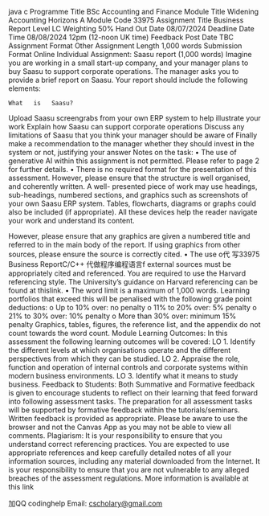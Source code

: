 java c Programme Title BSc Accounting and Finance Module Title Widening Accounting Horizons A Module Code 33975 Assignment Title Business Report Level LC Weighting 50% Hand Out Date 08/07/2024 Deadline Date Time 08/08/2024 12pm (12-noon UK time) Feedback Post Date TBC Assignment Format Other Assignment Length 1,000 words Submission Format Online Individual Assignment: Saasu report (1,000 words) Imagine you are working in a small start-up company, and your manager plans to buy Saasu to support corporate operations. The manager asks you to provide a brief report on Saasu. Your report should include the following elements:

    What   is   Saasu?
  Upload Saasu screengrabs from your   own   ERP   system   to   help   illustrate   your work
  Explain   how Saasu can   support   corporate   operations
  Discuss any   limitations   of Saasu   that   you   think   your   manager   should   be   aware   of
  Finally   make a   recommendation to the   manager whether   they   should   invest   in the system   or   not, justifying your answer
Notes on the task: • The use of generative AI within this assignment is not permitted. Please refer to page 2 for further details. • There is no required format for the presentation of this assessment. However, please ensure that the structure is well organised, and coherently written. A well- presented piece of work may use headings, sub-headings, numbered sections, and graphics such as screenshots of your own Saasu ERP system. Tables, flowcharts, diagrams or graphs could also be included (if appropriate). All these devices help the reader navigate your work and understand its content.

However, please ensure that any graphics are given a numbered title and referred to in the main body of the report. If using graphics from other sources, please ensure the source is correctly cited. • The use o代 写33975 Business ReportC/C++ 代做程序编程语言f external sources must be appropriately cited and referenced. You are required to use the Harvard referencing style. The University’s guidance on Harvard referencing can be found at thislink. • The word limit is a maximum of 1,000 words. Learning portfolios that exceed this will be penalised with the following grade point deductions: o Up to 10% over: no penalty o 11% to 20% over: 5% penalty o 21% to 30% over: 10% penalty o More than 30% over: minimum 15% penalty Graphics, tables, figures, the reference list, and the appendix do not count towards the word count. Module Learning Outcomes: In this assessment the following learning outcomes will be covered: LO 1. Identify the different levels at which organisations operate and the different perspectives from which they can be studied. LO 2. Appraise the role, function and operation of internal controls and corporate systems within modern business environments.
LO 3. Identify what it means to study business. Feedback to Students: Both Summative and Formative feedback is given to encourage students to reflect on their learning that feed forward into following assessment tasks. The preparation for all assessment tasks will be supported by formative feedback within the tutorials/seminars. Written feedback is provided as appropriate. Please be aware to use the browser and not the Canvas App as you may not be able to view all comments. Plagiarism: It is your responsibility to ensure that you understand correct referencing practices. You are expected to use appropriate references and keep carefully detailed notes of all your information sources, including any material downloaded from the Internet. It is your responsibility to ensure that you are not vulnerable to any alleged breaches of the assessment regulations. More information is available at this link

加QQ codinghelp Email: cscholary@gmail.com
